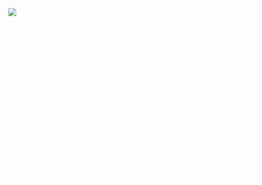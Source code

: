 <picture>
  <source media="(prefers-color-scheme: dark)" srcset="https://readme-typing-svg.herokuapp.com?font=GoogleSans&size=32&color=FFFFFF&lines=Hi+there!+I'm+Hans+🚀" />
  <img src="https://readme-typing-svg.herokuapp.com?font=GoogleSans&size=32&color=000000&lines=Hi+there!+I'm+Hans+🚀" />
</picture>
<div style="color:white">

### Introduction
I'm a university undergrad currently majoring in Computer Science in Singapore. I'm in the process of reorganising my portfolio, which includes projects and code samples that I've worked on.

### My Skills and Interests
I'm passionate about computer science and always looking to improve my skills. I have experience in data analytics, database management, and game development. In my free time, I enjoy tinkering with new technologies and experimenting with different programming languages.

### What You'll Find in My Portfolio
I'm excited to share my work with you. Stay tuned for updates on my portfolio!

</div>
